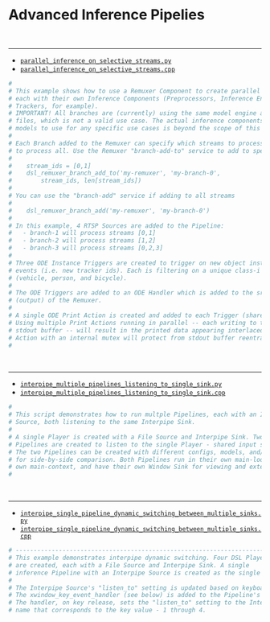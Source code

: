 # Advanced Inference Pipelies
<br>

---

* [`parallel_inference_on_selective_streams.py`](/examples/python/parallel_inference_on_selective_streams.py)
* [`parallel_inference_on_selective_streams.cpp`](/examples/cpp/parallel_inference_on_selective_streams.cpp)

```python
#
# This example shows how to use a Remuxer Component to create parallel branches,
# each with their own Inference Components (Preprocessors, Inference Engines, 
# Trackers, for example). 
# IMPORTANT! All branches are (currently) using the same model engine and config.
# files, which is not a valid use case. The actual inference components and 
# models to use for any specific use cases is beyond the scope of this example. 
#
# Each Branch added to the Remuxer can specify which streams to process or
# to process all. Use the Remuxer "branch-add-to" service to add to specific streams.
#
#    stream_ids = [0,1]
#    dsl_remuxer_branch_add_to('my-remuxer', 'my-branch-0', 
#        stream_ids, len[stream_ids])
#
# You can use the "branch-add" service if adding to all streams
#
#    dsl_remuxer_branch_add('my-remuxer', 'my-branch-0')
# 
# In this example, 4 RTSP Sources are added to the Pipeline:
#   - branch-1 will process streams [0,1]
#   - branch-2 will process streams [1,2]
#   - branch-3 will process streams [0,2,3]
#
# Three ODE Instance Triggers are created to trigger on new object instances
# events (i.e. new tracker ids). Each is filtering on a unique class-i
# (vehicle, person, and bicycle). 
#
# The ODE Triggers are added to an ODE Handler which is added to the src-pad
# (output) of the Remuxer.
#
# A single ODE Print Action is created and added to each Trigger (shared action).
# Using multiple Print Actions running in parallel -- each writing to the same 
# stdout buffer -- will result in the printed data appearing interlaced. A single 
# Action with an internal mutex will protect from stdout buffer reentrancy. 
# 
```
<br>

---

* [`interpipe_multiple_pipelines_listening_to_single_sink.py`](/examples/python/interpipe_multiple_pipelines_listening_to_single_sink.py)
* [`interpipe_multiple_pipelines_listening_to_single_sink.cpp`](/examples/cpp/interpipe_multiple_pipelines_listening_to_single_sink.cpp)

```python
#
# This script demonstrates how to run multple Pipelines, each with an Interpipe
# Source, both listening to the same Interpipe Sink.
#
# A single Player is created with a File Source and Interpipe Sink. Two Inference
# Pipelines are created to listen to the single Player - shared input stream. 
# The two Pipelines can be created with different configs, models, and/or Trackers
# for side-by-side comparison. Both Pipelines run in their own main-loop with their 
# own main-context, and have their own Window Sink for viewing and external control.
#
```
<br>

---

* [`interpipe_single_pipeline_dynamic_switching_between_multiple_sinks.py`](/examples/python/interpipe_single_pipeline_dynamic_switching_between_multiple_sinks.py)
* [`interpipe_single_pipeline_dynamic_switching_between_multiple_sinks.cpp`](/examples/cpp/interpipe_single_pipeline_dynamic_switching_between_multiple_sinks.cpp)

```python
# ------------------------------------------------------------------------------------
# This example demonstrates interpipe dynamic switching. Four DSL Players
# are created, each with a File Source and Interpipe Sink. A single
# inference Pipeline with an Interpipe Source is created as the single listener
# 
# The Interpipe Source's "listen_to" setting is updated based on keyboard input.
# The xwindow_key_event_handler (see below) is added to the Pipeline's Window Sink.
# The handler, on key release, sets the "listen_to" setting to the Interpipe Sink
# name that corresponds to the key value - 1 through 4.
```

